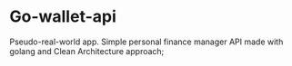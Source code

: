 # Go-wallet-api
Pseudo-real-world app. Simple personal finance manager API made with golang and Clean Architecture approach;
